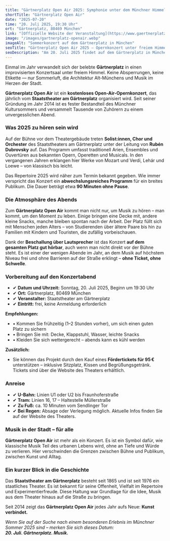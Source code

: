 ```yaml
---
title: "Gärtnerplatz Open Air 2025: Symphonie unter dem Münchner Himmel"
shortTitle: "Gärtnerplatz Open Air"
date: "2025-07-20"
time: "20. Juli 2025, 19:30 Uhr"
ort: "Gärtnerplatz, 80469 München"
link: "[Offizielle Website der Veranstaltung](https://www.gaertnerplatztheater.de/de/produktionen/gaertnerplatz-open-air-2.html)"
image: "/images/gartnerplatz-openair.webp"
imageAlt: "Sommerkonzert auf dem Gärtnerplatz in München"
seoTitle: "Gärtnerplatz Open Air 2025 – Opernkonzert unter freiem Himmel in München"
seoDescription: "Am 20. Juli 2025 findet auf dem Gärtnerplatz in München ein kostenloses Open-Air-Opernkonzert vom Staatstheater am Gärtnerplatz statt. Musik, Atmosphäre und Sommer mitten in der Stadt!"
---
```


Einmal im Jahr verwandelt sich der belebte **Gärtnerplatz** in einen improvisierten Konzertsaal unter freiem Himmel. Keine Absperrungen, keine Etikette — nur Sommerluft, die Architektur Alt-Münchens und Musik im Herzen der Stadt.

**Gärtnerplatz Open Air** ist ein **kostenloses Open-Air-Opernkonzert**, das jährlich vom **Staatstheater am Gärtnerplatz** organisiert wird. Seit seiner Gründung im Jahr 2014 ist es fester Bestandteil des Münchner Kultursommers und versammelt Tausende von Zuhörern zu einem unvergesslichen Abend.

### Was 2025 zu hören sein wird

Auf der Bühne vor dem Theatergebäude treten **Solist:innen, Chor und Orchester** des Staatstheaters am Gärtnerplatz unter der Leitung von **Rubén Dubrovsky** auf. Das Programm umfasst traditionell Arien, Ensembles und Ouvertüren aus bekannten Opern, Operetten und Musicals. In den vergangenen Jahren erklangen hier Werke von Mozart und Verdi, Lehár und Loewe – von klassisch bis leicht.

Das Repertoire 2025 wird näher zum Termin bekannt gegeben. Wie immer verspricht das Konzert ein **abwechslungsreiches Programm** für ein breites Publikum. Die Dauer beträgt etwa **90 Minuten ohne Pause**.

### Die Atmosphäre des Abends

Zum **Gärtnerplatz Open Air** kommt man nicht nur, um Musik zu hören – man kommt, um den Moment zu leben. Einige bringen eine Decke mit, andere kleine Snacks, manche bleiben spontan nach der Arbeit. Der Platz füllt sich mit Menschen jeden Alters – von Studierenden über ältere Paare bis hin zu Familien mit Kindern und Touristen, die zufällig vorbeischauen.

Dank der **Beschallung über Lautsprecher** ist das Konzert **auf dem gesamten Platz gut hörbar**, auch wenn man nicht direkt vor der Bühne steht. Es ist einer der wenigen Abende im Jahr, an dem Musik auf höchstem Niveau frei und ohne Barrieren auf der Straße erklingt – **ohne Ticket, ohne Schwelle**.

### Vorbereitung auf den Konzertabend

- ✔ **Datum und Uhrzeit:** Sonntag, 20. Juli 2025, Beginn um 19:30 Uhr  
- ✔ **Ort:** Gärtnerplatz, 80469 München  
- ✔ **Veranstalter:** Staatstheater am Gärtnerplatz  
- ✔ **Eintritt:** frei, keine Anmeldung erforderlich

**Empfehlungen:**

- • Kommen Sie frühzeitig (1–2 Stunden vorher), um sich einen guten Platz zu sichern  
- • Bringen Sie mit: Decke, Klappstuhl, Wasser, leichte Snacks  
- • Kleiden Sie sich wettergerecht – abends kann es kühl werden

**Zusätzlich:**

- Sie können das Projekt durch den Kauf eines **Fördertickets für 95 €** unterstützen – inklusive Sitzplatz, Kissen und Begrüßungsgetränk. Tickets sind über die Website des Theaters erhältlich.

### Anreise

- ✔ **U-Bahn:** Linien U1 oder U2 bis Fraunhoferstraße  
- ✔ **Tram:** Linien 16, 17 – Haltestelle Müllerstraße  
- ✔ **Zu Fuß:** ca. 10 Minuten vom Sendlinger Tor  
- ✔ **Bei Regen:** Absage oder Verlegung möglich. Aktuelle Infos finden Sie auf der Website des Theaters.

### Musik in der Stadt – für alle

**Gärtnerplatz Open Air** ist mehr als ein Konzert. Es ist ein Symbol dafür, wie klassische Musik Teil des urbanen Lebens wird, ohne an Tiefe und Würde zu verlieren. Hier verschwinden die Grenzen zwischen Bühne und Publikum, zwischen Kunst und Alltag.

### Ein kurzer Blick in die Geschichte

Das **Staatstheater am Gärtnerplatz** besteht seit 1865 und ist seit 1976 ein staatliches Theater. Es ist bekannt für seine Offenheit, Vielfalt im Repertoire und Experimentierfreude. Diese Haltung war Grundlage für die Idee, Musik aus dem Theater hinaus auf die Straße zu bringen.

Seit 2014 zeigt das **Gärtnerplatz Open Air** jedes Jahr aufs Neue: **Kunst verbindet.**

_Wenn Sie auf der Suche nach einem besonderen Erlebnis im Münchner Sommer 2025 sind – merken Sie sich dieses Datum:  
**20. Juli. Gärtnerplatz. Musik.**_
